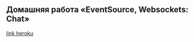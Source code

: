 ## Домашняя работа «EventSource, Websockets: Chat»

[link heroku](https://whispering-plains-26441.herokuapp.com/)
